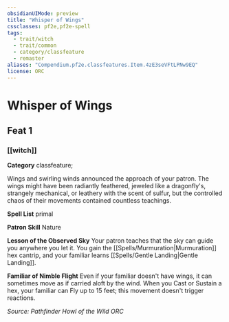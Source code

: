 ```yaml
---
obsidianUIMode: preview
title: "Whisper of Wings"
cssclasses: pf2e,pf2e-spell
tags:
  - trait/witch
  - trait/common
  - category/classfeature
  - remaster
aliases: "Compendium.pf2e.classfeatures.Item.4zE3seVFtLPNw9EQ"
license: ORC
---
```

# Whisper of Wings
## Feat 1
### [[witch]]

**Category** classfeature; 




Wings and swirling winds announced the approach of your patron. The wings might have been radiantly feathered, jeweled like a dragonfly's, strangely mechanical, or leathery with the scent of sulfur, but the controlled chaos of their movements contained countless teachings.

**Spell List** primal

**Patron Skill** Nature

**Lesson of the Observed Sky** Your patron teaches that the sky can guide you anywhere you let it. You gain the [[Spells/Murmuration|Murmuration]] hex cantrip, and your familiar learns [[Spells/Gentle Landing|Gentle Landing]].

**Familiar of Nimble Flight** Even if your familiar doesn't have wings, it can sometimes move as if carried aloft by the wind. When you Cast or Sustain a hex, your familiar can Fly up to 15 feet; this movement doesn't trigger reactions.

*Source: Pathfinder Howl of the Wild*
*ORC*